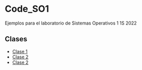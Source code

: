 # Code_SO1
Ejemplos para el laboratorio de Sistemas Operativos 1 1S 2022

## Clases
- [ Clase 1 ](https://github.com/racarlosdavid/Code_SO1/tree/Clase_1)
- [ Clase 2 ](https://github.com/racarlosdavid/Code_SO1/tree/Clase_2)
- [ Clase 2 ](https://github.com/racarlosdavid/Code_SO1/tree/Clase_3)

